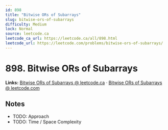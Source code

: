```yaml
--- 
id: 898
title: "Bitwise ORs of Subarrays"
slug: bitwise-ors-of-subarrays
difficulty: Medium
lock: Normal
source: leetcode.ca
leetcode_ca_url: https://leetcode.ca/all/898.html
leetcode_url: https://leetcode.com/problems/bitwise-ors-of-subarrays/
---
```


# 898. Bitwise ORs of Subarrays

**Links:** [Bitwise ORs of Subarrays @ leetcode.ca](https://leetcode.ca/all/898.html) · [Bitwise ORs of Subarrays @ leetcode.com](https://leetcode.com/problems/bitwise-ors-of-subarrays/)

## Notes
- TODO: Approach
- TODO: Time / Space Complexity
